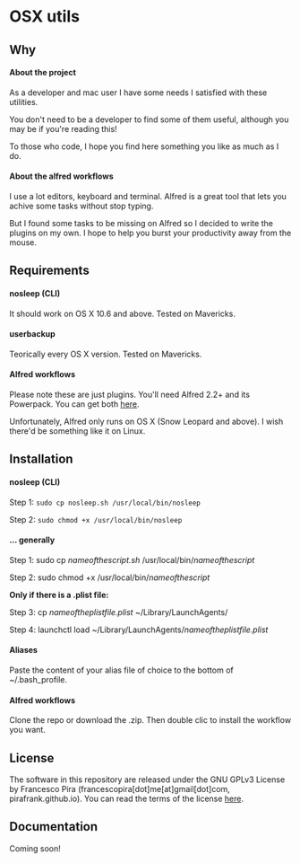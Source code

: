 # OSX utils

## Why

#### About the project
As a developer and mac user I have some needs I satisfied with these utilities.

You don't need to be a developer to find some of them useful, although you may be if you're reading this!

To those who code, I hope you find here something you like as much as I do.

#### About the alfred workflows

I use a lot editors, keyboard and terminal. Alfred is a great tool that lets you achive some tasks without stop typing.

But I found some tasks to be missing on Alfred so I decided to write the plugins on my own. I hope to help you burst your productivity away from the mouse.

## Requirements

#### nosleep (CLI)

It should work on OS X 10.6 and above. Tested on Mavericks.

#### userbackup

Teorically every OS X version. Tested on Mavericks.

#### Alfred workflows

Please note these are just plugins. You'll need Alfred 2.2+ and its Powerpack.
You can get both [here](http://www.alfredapp.com).

Unfortunately, Alfred only runs on OS X (Snow Leopard and above). I wish there'd be something like it on Linux.

## Installation

#### nosleep (CLI)

Step 1: `sudo cp nosleep.sh /usr/local/bin/nosleep`

Step 2: `sudo chmod +x /usr/local/bin/nosleep`

#### ... generally

Step 1: sudo cp *nameofthescript.sh* /usr/local/bin/*nameofthescript*

Step 2: sudo chmod +x /usr/local/bin/*nameofthescript*

**Only if there is a .plist file:**

Step 3: cp *nameoftheplistfile.plist* ~/Library/LaunchAgents/

Step 4: launchctl load ~/Library/LaunchAgents/*nameoftheplistfile.plist*

#### Aliases

Paste the content of your alias file of choice to the bottom of ~/.bash_profile.

#### Alfred workflows

Clone the repo or download the .zip. Then double clic to install the workflow you 
want.

## License
The software in this repository are released under the GNU GPLv3 License by Francesco Pira (francescopira[dot]me[at]gmail[dot]com, pirafrank.github.io). You can read the terms of the license [here](http://www.gnu.org/licenses/gpl-3.0.html).

## Documentation

Coming soon!